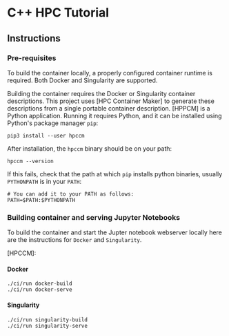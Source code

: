 C++ HPC Tutorial
===

## Instructions

### Pre-requisites

To build the container locally, a properly configured container runtime is required. 
Both Docker and Singularity are supported.

Building the container requires the Docker or Singularity container descriptions.
This project uses [HPC Container Maker] to generate these descriptions from a single portable container description.
[HPPCM] is a Python application.
Running it requires Python, and it can be installed using Python's package manager `pip`:

```
pip3 install --user hpccm
```

After installation, the `hpccm` binary should be on your path:

```
hpccm --version
```

If this fails, check that the path at which `pip` installs python binaries, usually `PYTHONPATH` is in your `PATH`:

```shell
# You can add it to your PATH as follows:
PATH=$PATH:$PYTHONPATH
```

### Building container and serving Jupyter Notebooks

To build the container and start the Jupter notebook webserver locally here are the instructions for `Docker` and `Singularity`.

[HPCCM]:

#### Docker

```shell
./ci/run docker-build
./ci/run docker-serve
```

#### Singularity

```shell
./ci/run singularity-build
./ci/run singularity-serve
```
